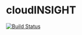 # cloudINSIGHT
[![Build Status](https://travis-ci.org/mcapuccini/cloud-insight.svg?branch=master)](https://travis-ci.org/mcapuccini/cloud-insight)
